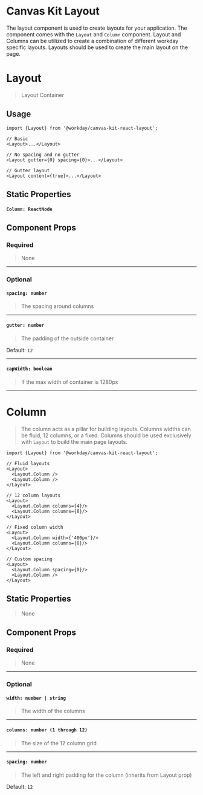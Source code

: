 # Canvas Kit Layout

The layout component is used to create layouts for your application. The component comes with the
`Layout` and `Column` component. Layout and Columns can be utilized to create a combination of
different workday specific layouts. Layouts should be used to create the main layout on the page.

# Layout

> Layout Container

## Usage

```tsx
import {Layout} from '@workday/canvas-kit-react-layout';

// Basic
<Layout>...</Layout>

// No spacing and no gutter
<Layout gutter={0} spacing={0}>...</Layout>

// Gutter layout
<Layout content={true}>...</Layout>
```

## Static Properties

#### `Column: ReactNode`

## Component Props

### Required

> None

---

### Optional

#### `spacing: number`

> The spacing around columns

---

#### `gutter: number`

> The padding of the outside container

Default: `12`

---

#### `capWidth: boolean`

> If the max width of container is 1280px

---

# Column

> The column acts as a pillar for building layouts. Columns widths can be fluid, 12 columns, or a
> fixed. Columns should be used exclusively with `Layout` to build the main page layouts.

```tsx
import {Layout} from '@workday/canvas-kit-react-layout';

// Fluid layouts
<Layout>
  <Layout.Column />
  <Layout.Column />
</Layout>

// 12 column layouts
<Layout>
  <Layout.Column columns={4}/>
  <Layout.Column columns={8}/>
</Layout>

// Fixed column width
<Layout>
  <Layout.Column width={'400px'}/>
  <Layout.Column columns={8}/>
</Layout>

// Custom spacing
<Layout>
  <Layout.Column spacing={0}/>
  <Layout.Column />
</Layout>
```

## Static Properties

> None

## Component Props

### Required

> None

---

### Optional

#### `width: number | string`

> The width of the columns

---

#### `columns: number (1 through 12)`

> The size of the 12 column grid

---

#### `spacing: number`

> The left and right padding for the column (inherits from Layout prop)

Default: `12`
